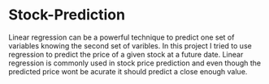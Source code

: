 # Stock-Prediction
Linear regression can be a powerful technique to predict one set of variables knowing the second set of varibles. 
In this project I tried to use regression to predict the price of a given stock at a future date.
Linear regression is commonly used in stock price prediction and even though the predicted price wont be acurate it should predict a close enough value.

